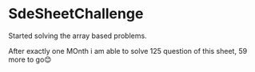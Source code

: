 ﻿# SdeSheetChallenge

Started solving the array based problems.

After exactly one MOnth i am able to solve 125 question of this sheet, 59 more to go😊 
